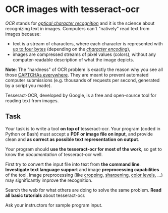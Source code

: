 OCR images with tesseract-ocr
=============================

_OCR_ stands for [_optical character recognition_](http://en.wikipedia.org/wiki/Optical_character_recognition)
and it is the science about recognizing text in images. Computers
can't "natively" read text from images because:
* text is a stream of characters, where each character is represented with
  [up to four bytes](http://en.wikipedia.org/wiki/UTF-8) (depending on the
  [_character encoding_](http://en.wikipedia.org/wiki/Character_encoding)),
* images are compressed streams of pixel values (colors), without any
  computer-readable description of what the image depicts.

**Note**: The "hardness" of OCR problem is exactly the reason why you see all
those [CAPTCHAs everywhere](https://www.google.com/search?q=captcha&tbm=isch).
They are meant to prevent automated computer submissions (e.g. thousands of
requests per second, generated by a script you made).

Tesseract-OCR, developed by Google, is a free and open-source tool for
reading text from images.


Task
----
Your task is to write a tool **on top of** tesseract-ocr.
Your program (coded in Python or Bash) must accept a **PDF or image file on input**,
and provide clean and **as correct as possible text representation on output**.

Your program should **use the tesseract-ocr for most of the work**,
so get to know the _documentation_ of tesseract-ocr well.

First try to convert the input file into text from **the command line**.
**Investigate text language support** and image **preprocessing capabilities** of the tool.
Image preprocessing (like [cropping](http://en.wikipedia.org/wiki/Cropping_%28image%29),
[sharpening](http://en.wikipedia.org/wiki/Unsharp_mask),
[color levels](https://en.wikipedia.org/wiki/Grayscale), ...)
may significantly improve the recognition.

Search the web for what others are doing to solve the same problem. **Read all
basic tutorials** about tesseract-ocr.

Ask your instructors for sample program input.

